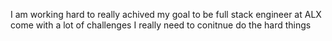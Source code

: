 I am working hard to really achived my goal
to be full stack engineer at ALX come with a lot of challenges
I really need to conitnue do the hard things
